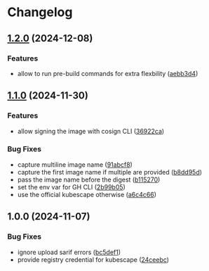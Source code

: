 # Changelog

## [1.2.0](https://github.com/meysam81/build-docker/compare/v1.1.0...v1.2.0) (2024-12-08)


### Features

* allow to run pre-build commands for extra flexbility ([aebb3d4](https://github.com/meysam81/build-docker/commit/aebb3d43d48adf1c29b1697bab0fca4d998ededd))

## [1.1.0](https://github.com/meysam81/build-docker/compare/v1.0.0...v1.1.0) (2024-11-30)


### Features

* allow signing the image with cosign CLI ([36922ca](https://github.com/meysam81/build-docker/commit/36922ca196fa8014520df9332eda1f3834efcf54))


### Bug Fixes

* capture multiline image name ([91abcf8](https://github.com/meysam81/build-docker/commit/91abcf81b1042c26554372d8949fbbc42c2a40ea))
* capture the first image name if multiple are provided ([b8dd95d](https://github.com/meysam81/build-docker/commit/b8dd95ddf77a75b2316af236f73bb31633d67e85))
* pass the image name before the digest ([b115270](https://github.com/meysam81/build-docker/commit/b11527060bc36512925f661b766c59d639d851c6))
* set the env var for GH CLI ([2b99b05](https://github.com/meysam81/build-docker/commit/2b99b055a34815b11b0ba565c0e514bba7455c4f))
* use the official kubescape otherwise ([a6c4c66](https://github.com/meysam81/build-docker/commit/a6c4c66f42e3afdbc86ec0b935fa1ecc6bdec1fa))

## 1.0.0 (2024-11-07)


### Bug Fixes

* ignore upload sarif errors ([bc5def1](https://github.com/meysam81/build-docker/commit/bc5def19024203a7a6bc17138495df4ae4f5cdf4))
* provide registry credential for kubescape ([24ceebc](https://github.com/meysam81/build-docker/commit/24ceebcec860cfe36ee77d9cccf285b4f58db014))
